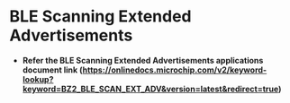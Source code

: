 # BLE Scanning Extended Advertisements

-   **Refer the BLE Scanning Extended Advertisements applications document link (https://onlinedocs.microchip.com/v2/keyword-lookup?keyword=BZ2_BLE_SCAN_EXT_ADV&version=latest&redirect=true)**